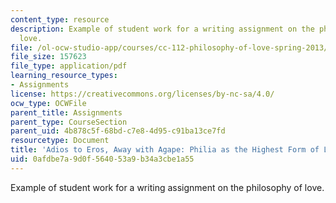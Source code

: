 ```yaml
---
content_type: resource
description: Example of student work for a writing assignment on the philosophy of
  love.
file: /ol-ocw-studio-app/courses/cc-112-philosophy-of-love-spring-2013/0afdbe7a9d0f564053a9b34a3cbe1a55_MITCC_112S13_Paper2.pdf
file_size: 157623
file_type: application/pdf
learning_resource_types:
- Assignments
license: https://creativecommons.org/licenses/by-nc-sa/4.0/
ocw_type: OCWFile
parent_title: Assignments
parent_type: CourseSection
parent_uid: 4b878c5f-68bd-c7e8-4d95-c91ba13ce7fd
resourcetype: Document
title: 'Adios to Eros, Away with Agape: Philia as the Highest Form of Love'
uid: 0afdbe7a-9d0f-5640-53a9-b34a3cbe1a55
---
```

Example of student work for a writing assignment on the philosophy of love.